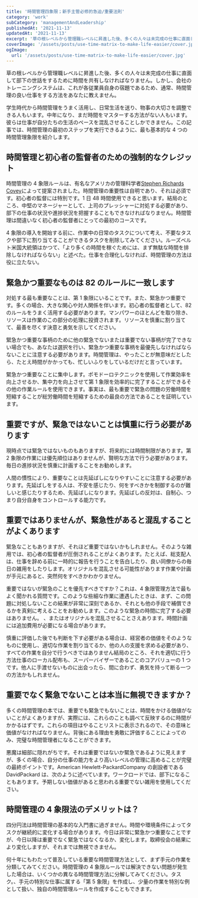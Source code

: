 ```yaml
---
title: '時間管理四象限；新手主管必修的急迫/重要法則'
category: 'work'
subCategory: 'managementAndLeadership'
publishedAt: '2021-11-13'
updatedAt: '2021-11-13'
excerpt: '草の根レベルから管理職レベルに昇進した後、多くの人々は未完成の仕事に直面して部下の世話をするために時間を共有しなければなりません。しかし、会社のトレーニングシステムは、これが各従業員自身の宿題であるため、通常、時間管理の良い仕事をする方法をあなたに教えません...'
coverImage: '/assets/posts/use-time-matrix-to-make-life-easier/cover.jpg'
ogImage:
  url: '/assets/posts/use-time-matrix-to-make-life-easier/cover.jpg'
---
```


草の根レベルから管理職レベルに昇進した後、多くの人々は未完成の仕事に直面して部下の世話をするために時間を共有しなければなりません。しかし、会社のトレーニングシステムは、これが各従業員自身の宿題であるため、通常、時間管理の良い仕事をする方法をあなたに教えません。

学生時代から時間管理をうまく活用し、日常生活を送り、物事の大切さを調整 ​​ できる人もいます。中年になり、まだ時間をマスターする方法がない人もいます。彼らは仕事が自分たちの生活のペースを混乱させることしかできません。この記事では、時間管理の最初のステップを実行できるように、最も基本的な 4 つの時間管理象限を紹介します。

## 時間管理と初心者の監督者のための強制的なクレジット

時間管理の 4 象限ルールは、有名なアメリカの管理科学者[Stephen Richards Covey](https://en.wikipedia.org/wiki/Stephen_Covey)によって提案されました。時間管理の重要性は自明であり、それは必須です。初心者の監督には特別です。1 日 48 時間使用できると思います。結局のところ、中堅のマネージャーとして、上司のプレッシャーに対処する必要があり、部下の仕事の状況や進捗状況を把握することもできなければなりません。時間管理は間違いなく初心者の監督者にとっての最初のコースです。

4 象限の導入を開始する前に、作業中の日常のタスクについて考え、不要なタスクや部下に割り当てることができるタスクを削除してみてください。ルーズベルト米国大統領はかつて、「より多くの時間を稼ぐためには、まず無駄な時間を排除しなければならない」と述べた。仕事を合理化しなければ、時間管理の方法は役に立たない。

## 緊急かつ重要なものは 82 のルールに一致します

対処する最も重要なことは、第 1 象限にいることです。また、緊急かつ重要です。多くの場合、大きな関心や対人関係を伴います。初心者の監督者として、82 のルールをうまく活用する必要があります。マンパワーのほとんどを取り除き、リソースは作業のこの部分の処理に投資されます。リソースを慎重に割り当てて、最善を尽くす決意と勇気を示してください。

緊急かつ重要な事柄のために他の緊急でないまたは重要でない事柄が完了できない場合でも、あなたは選択を行い、緊急かつ重要な事柄を最優先しなければならないことに注意する必要があります。時間管理は、やったことが無意味だとしたら、たとえ時間がかかっても、忙しいふりをしているだけだと言っています。

緊急かつ重要なことに集中します。ポモドーロテクニックを使用して作業効率を向上させるか、集中力を向上させて第 1 象限を効率的に完了することができるその他の作業ルールを使用できます。事実は、最も重要で緊急の問題の労働時間を短縮することが総労働時間を短縮するための最良の方法であることを証明しています。

## 重要ですが、緊急ではないことは慎重に行う必要があります

現時点では緊急ではないものもありますが、将来的には時間制限があります。第 2 象限の作業には優先順位はありませんが、賢明な方法で行う必要があります。毎日の進捗状況を慎重に計画することをお勧めします。

人間の慣性により、重要なことは先延ばしになりやすいことに注意する必要があります。先延ばしをする人は、不安を感じたり、何をすべきかを制御するのが難しいと感じたりするため、先延ばしになります。先延ばしの反対は、自制心、つまり自分自身をコントロールする能力です。

## 重要ではありませんが、緊急性があると混乱することがよくあります

緊急なこともありますが、それほど重要ではないかもしれません。そのような雑用では、初心者の監督者が圧倒されることがよくあります。たとえば、総支配人は、仕事を辞める前に一時的に報告を行うことを告白したり、良い同僚からの毎日の雑用をしたりします。オリジナルを混乱させる可能性があります作業や計画が手元にあると、突然何をすべきかわかりません。

重要ではないが緊急のことを優先すべきですか？これは、4 象限管理方法で最もよく聞かれる質問です。このような些細な作業に遭遇したときは、まず、この問題に対処しないことの結果が非常に深刻であるか、それとも他の手段で補償できるかを真剣に考えることをお勧めします。このような緊急の時間に完了する必要はありません。 、またはオリジナルを混乱させることさえあります。時間計画には追加費用が必要になる場合があります。

慎重に評価した後でも判断を下す必要がある場合は、経営者の価値をそのようなものに使用し、適切な作業を割り当てるか、他の人の支援を求める必要があり、すべての作業を自分で行うべきではありません結局のところ、それを適切に行う方法仕事のローカル配布も、スーパーバイザーであることのコアバリューの 1 つです。他人に手渡せないものに出会ったら、間に合わず、勇気を持って断る一つの方法かもしれません。

## 重要でなく緊急でないことは本当に無視できますか？

多くの時間管理の本では、重要でも緊急でもないことは、時間をかける価値がないことがよくありますが、実際には、これらのことも調べて反映するのに時間がかかるはずです。これらの項目はやることリストに表示されるので、その意味と価値がなければなりません。背後にある理由を勇敢に評価することによってのみ、完璧な時間管理者になることができます。

悪魔は細部に隠れがちです。それは重要ではないか緊急であるように見えますが、多くの場合、自分の仕事の能力をより高いレベルの管理に高めることが完璧の最終ポイントです。American Hewlett-PackardCompany の創設者である DavidPackard は、次のように述べています。ワークロードでは、部下になることもあります。予期しない価値があると思われる重要でない雑用を使用してください。

## 時間管理の 4 象限法のデメリットは？

四分円法は時間管理の基本的な入門書に過ぎません。時間や環境条件によってタスクが継続的に変化する場合があります。今日は非常に緊急かつ重要なことですが、今日以降は重要でなく緊急ではなくなるか、変化します。取締役会の結果により変化しますが、それまでは無視できません。

何十年にもわたって普及している重要な時間管理方法として、まず手元の作業を分類してみてください。時間管理の 4 象限ルールでは解決できない問題が発生した場合は、いくつかの異なる時間管理方法に分解してみてください。タスク。、手元の特別な仕事に属する「第 5 象限」を作成し、少量の作業を特別な例として扱い、独自の時間管理ルールを作成することもできます。
